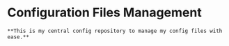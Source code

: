 # Configuration Files Management

	**This is my central config repository to manage my config files with ease.**
